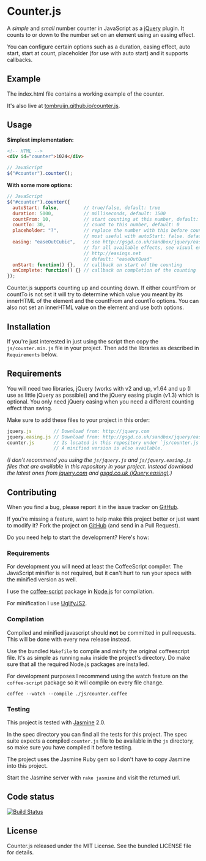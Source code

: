 # Counter.js

A _simple_ and _small_ number counter in JavaScript as a
[jQuery](http://jquery.com) plugin.
It counts to or down to the number set on an element using an easing effect.

You can configure certain options such as a duration, easing effect, auto start,
start at count, placeholder (for use with auto start) and it supports callbacks.

## Example

The index.html file contains a working example of the counter.

It's also live at
[tombruijn.github.io/counter.js](http://tombruijn.github.io/counter.js).

## Usage

__Simplest implementation:__

```html
<!-- HTML -->
<div id="counter">1024</div>
```

```javascript
// JavaScript
$("#counter").counter();
```

__With some more options:__

```javascript
// JavaScript
$("#counter").counter({
  autoStart: false,         // true/false, default: true
  duration: 5000,           // milliseconds, default: 1500
  countFrom: 10,            // start counting at this number, default: 0
  countTo: 30,              // count to this number, default: 0
  placeholder: "?",         // replace the number with this before counting,
                            // most useful with autoStart: false. default: undefined
  easing: "easeOutCubic",   // see http://gsgd.co.uk/sandbox/jquery/easing
                            // for all available effects, see visual examples:
                            // http://easings.net
                            // default: "easeOutQuad"
  onStart: function() {},   // callback on start of the counting
  onComplete: function() {} // callback on completion of the counting
});
```

Counter.js supports counting up and counting down.
If either countFrom or countTo is not set it will try to determine which value
you meant by its innerHTML of the element and the countFrom and countTo options.
You can also not set an innerHTML value on the element and use both options.

## Installation

If you're just interested in just using the script then copy the
`js/counter.min.js` file in your project.
Then add the libraries as described in `Requirements` below.

## Requirements

You will need two libraries, jQuery (works with v2 and up, v1.64 and up
(I use as little jQuery as possible)) and the jQuery easing plugin (v1.3)
which is optional. You only need jQuery easing when you need a different
counting effect than swing.

Make sure to add these files to your project in this order:

```javascript
jquery.js        // Download from: http://jquery.com
jquery.easing.js // Download from: http://gsgd.co.uk/sandbox/jquery/easing/
counter.js       // Is located in this repository under `js/counter.js`
                 // A minified version is also available.
```

_(I don't recommend you using the `js/jquery.js` and `js/jquery.easing.js` files
that are available in this repository in your project.
Instead download the latest ones from [jquery.com](http://jquery.com/) and
[gsgd.co.uk (jQuery.easing)](http://gsgd.co.uk/sandbox/jquery/easing/).)_

## Contributing

When you find a bug, please report it in the issue tracker on
[GitHub](https://github.com/tombruijn/counter.js/issues).

If you're missing a feature, want to help make this project better or just
want to modify it?
Fork the project on [GitHub](https://github.com/tombruijn/counter.js)
(and send in a Pull Request).

Do you need help to start the development? Here's how:

### Requirements

For development you will need at least the CoffeeScript compiler.
The JavaScript minifier is not required, but it can't hurt to run your specs
with the minified version as well.

I use the [coffee-script](https://github.com/jashkenas/coffee-script) package in
[Node.js](http://nodejs.org) for compilation.

For minification I use [UglifyJS2](https://github.com/mishoo/UglifyJS2).

### Compilation

Compiled and minified javascript should **not** be committed in pull requests.
This will be done with every new release instead.

Use the bundled `Makefile` to compile and minify the original coffeescript file.
It's as simple as running `make` inside the project's directory.
Do make sure that all the required Node.js packages are installed.

For development purposes I recommend using the watch feature on the
`coffee-script` package so it will compile on every file change.

`coffee --watch --compile ./js/counter.coffee`

### Testing

This project is tested with [Jasmine](http://jasmine.github.io/) 2.0.

In the spec directory you can find all the tests for this project.
The spec suite expects a compiled `counter.js` file to be available in the
`js` directory, so make sure you have compiled it before testing.

The project uses the Jasmine Ruby gem so I don't have to copy Jasmine into this
project.

Start the Jasmine server with `rake jasmine` and visit the returned url.

## Code status

[![Build Status](https://travis-ci.org/tombruijn/counter.js.png)](https://travis-ci.org/tombruijn/counter.js)

## License

Counter.js released under the MIT License. See the bundled LICENSE file for
details.
